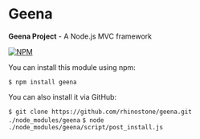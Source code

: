Geena
=====

<strong>Geena Project</strong> - A Node.js MVC framework

<a href="https://nodei.co/npm/geena/"><img src="https://nodei.co/npm/geena.png" alt="NPM" style="max-width:100%;"></a>

You can install this module using npm:

```$ npm install geena```

You can also install it via GitHub:

```$ git clone https://github.com/rhinostone/geena.git ./node_modules/geena```
```$ node ./node_modules/geena/script/post_install.js```
